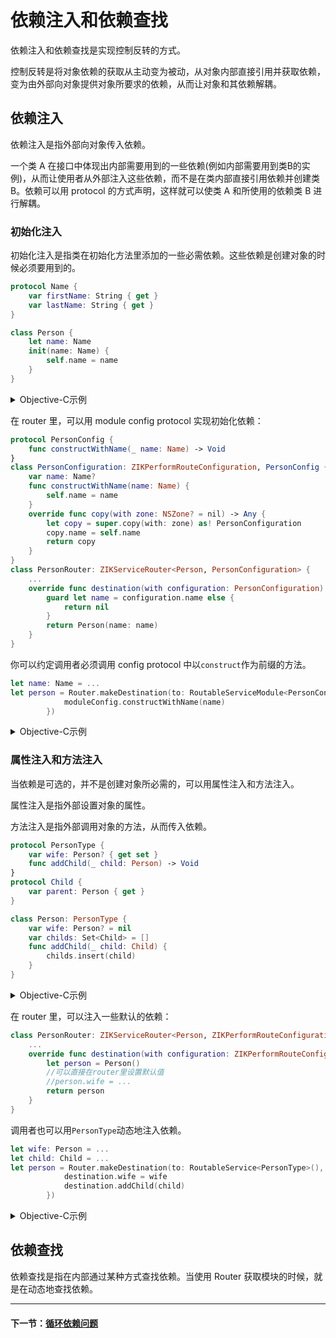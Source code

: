 # 依赖注入和依赖查找

依赖注入和依赖查找是实现控制反转的方式。

控制反转是将对象依赖的获取从主动变为被动，从对象内部直接引用并获取依赖，变为由外部向对象提供对象所要求的依赖，从而让对象和其依赖解耦。

## 依赖注入

依赖注入是指外部向对象传入依赖。

一个类 A 在接口中体现出内部需要用到的一些依赖(例如内部需要用到类B的实例)，从而让使用者从外部注入这些依赖，而不是在类内部直接引用依赖并创建类 B。依赖可以用 protocol 的方式声明，这样就可以使类 A 和所使用的依赖类 B 进行解耦。

### 初始化注入

初始化注入是指类在初始化方法里添加的一些必需依赖。这些依赖是创建对象的时候必须要用到的。

```swift
protocol Name {
    var firstName: String { get }
    var lastName: String { get }
}

class Person {
    let name: Name
    init(name: Name) {
        self.name = name
    }
}
```

<details><summary>Objective-C示例</summary>

```objectivec
@protocol Name
- (NSString *)firstName;
- (NSString *)lastName;
@end

@interface Person: NSObject
@property (nonatomic, strong) id<Name> name;
- (instancetype)initWithName:(id<Name>)name;
@end
```
</details>

在 router 里，可以用 module config protocol 实现初始化依赖：

```swift
protocol PersonConfig {
    func constructWithName(_ name: Name) -> Void
}
class PersonConfiguration: ZIKPerformRouteConfiguration, PersonConfig {
    var name: Name?
    func constructWithName(name: Name) {
        self.name = name
    }
    override func copy(with zone: NSZone? = nil) -> Any {
        let copy = super.copy(with: zone) as! PersonConfiguration
        copy.name = self.name
        return copy
    }
}
class PersonRouter: ZIKServiceRouter<Person, PersonConfiguration> {
    ...    
    override func destination(with configuration: PersonConfiguration) -> Person? {
        guard let name = configuration.name else {
            return nil
        }
        return Person(name: name)
    }
}
```

你可以约定调用者必须调用 config protocol 中以`construct`作为前缀的方法。

```swift
let name: Name = ...
let person = Router.makeDestination(to: RoutableServiceModule<PersonConfig>(), preparation: { moduleConfig in
            moduleConfig.constructWithName(name)
        })
```

<details><summary>Objective-C示例</summary>

```objectivec
@protocol PersonConfig: ZIKServiceModuleRoutable
- (void)constructWithName:(id<Name>)name;
@end

@interface PersonConfiguration: ZIKPerformConfiguration <PersonConfig>
@property (nonatomic, strong) id<Name> name;
- (void)constructWithName:(id<Name>)name;
@end
@implementation PersonConfiguration
- (void)constructWithName:(id<Name>)name {
    self.name = name;
}
- (id)copyWithZone:(nullable NSZone *)zone {
    PersonConfiguration *copy = [super copyWithZone:zone];
    copy.name = self.name;
    return copy;
}
@end

@interface PersonRouter: ZIKServiceRouter<Person *, PersonConfiguration *>
@end
@implementation PersonRouter

- (nullable Person *)destinationWithConfiguration:(PersonConfiguration *)configuration {
    id<Name> name = configuration.name;
    if (name == nil) {
        return nil;
    }
    return [[Person alloc] initWithName:name];
}

@end

```

```objectivec
id<Name> name = ...
Person *person = [ZIKRouterToServiceModule(PersonConfig) 
         makeDestinationWithConfiguring:^(ZIKPerformRouteConfiguration<PersonConfig> * _Nonnull config) {
            [config constructWithName:name];
        }];
```
</details>

### 属性注入和方法注入

当依赖是可选的，并不是创建对象所必需的，可以用属性注入和方法注入。

属性注入是指外部设置对象的属性。

方法注入是指外部调用对象的方法，从而传入依赖。

```swift
protocol PersonType {
    var wife: Person? { get set }
    func addChild(_ child: Person) -> Void
}
protocol Child {
    var parent: Person { get }
}

class Person: PersonType {
    var wife: Person? = nil
    var childs: Set<Child> = []
    func addChild(_ child: Child) {
        childs.insert(child)
    }
}
```

<details><summary>Objective-C示例</summary>

```objectivec
@protocol PersonType: ZIKServiceRoutable
@property (nonatomic, strong, nullable) Person *wife;
- (void)addChild:(Person *)child;
@end
@protocol Child
@property (nonatomic, strong) Person *parent;
@end

@interface Person: NSObject <PersonType>
@property (nonatomic, strong, nullable) Person *wife;
@property (nonatomic, strong) NSSet<id<Child>> childs;
@end
```
</details>

在 router 里，可以注入一些默认的依赖：

```swift
class PersonRouter: ZIKServiceRouter<Person, ZIKPerformRouteConfiguration> {
    ...    
    override func destination(with configuration: ZIKPerformRouteConfiguration) -> Person? {
        let person = Person()
        //可以直接在router里设置默认值
        //person.wife = ...
        return person
    }
}
```

调用者也可以用`PersonType`动态地注入依赖。

```swift
let wife: Person = ...
let child: Child = ...
let person = Router.makeDestination(to: RoutableService<PersonType>(), preparation: { destination in
            destination.wife = wife
            destination.addChild(child)
        })
```

<details><summary>Objective-C示例</summary>

```objectivec
@interface PersonRouter: ZIKServiceRouter<Person *, ZIKPerformRouteConfiguration *>
@end
@implementation PersonRouter

- (nullable Person *)destinationWithConfiguration:(ZIKPerformRouteConfiguration *)configuration {
    Person *person = [Person new];
    ///[person addChild:...];
    return person;
}

@end

```

```objectivec
Person *wife = ...
Child *child = ...
Person *person = [ZIKRouterToService(PersonType) 
         makeDestinationWithPreparation:^(id<PersonType> destination) {
            destination.wife = wife;
            [destination addChild:child];
        }];
```
</details>

## 依赖查找

依赖查找是指在内部通过某种方式查找依赖。当使用 Router 获取模块的时候，就是在动态地查找依赖。

---
#### 下一节：[循环依赖问题](CircularDependencies.md)